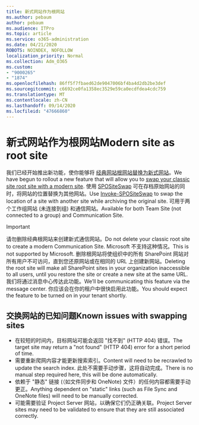 ```yaml
---
title: 新式网站作为根网站
ms.author: pebaum
author: pebaum
ms.audience: ITPro
ms.topic: article
ms.service: o365-administration
ms.date: 04/21/2020
ROBOTS: NOINDEX, NOFOLLOW
localization_priority: Normal
ms.collection: Adm_O365
ms.custom:
- "9000265"
- "1874"
ms.openlocfilehash: 86ff5f7fbaed62de9047006bf4ba4d2db2be3def
ms.sourcegitcommit: c6692ce0fa1358ec3529e59ca0ecdfdea4cdc759
ms.translationtype: MT
ms.contentlocale: zh-CN
ms.lasthandoff: 09/14/2020
ms.locfileid: "47666860"
---
```

# <a name="modern-site-as-root-site"></a><span data-ttu-id="f09a3-102">新式网站作为根网站</span><span class="sxs-lookup"><span data-stu-id="f09a3-102">Modern site as root site</span></span>

<span data-ttu-id="f09a3-103">我们已经开始推出新功能，使你能够将 [经典网站根网站替换为新式网站](https://docs.microsoft.com/sharepoint/modern-root-site)。</span><span class="sxs-lookup"><span data-stu-id="f09a3-103">We have begun to rollout a new feature that will allow you to [swap your classic site root site with a modern site](https://docs.microsoft.com/sharepoint/modern-root-site).</span></span> <span data-ttu-id="f09a3-104">使用 [SPOSiteSwap](https://docs.microsoft.com/powershell/module/sharepoint-online/invoke-spositeswap?view=sharepoint-ps) 可在存档原始网站的同时，将网站的位置替换为其他网站。</span><span class="sxs-lookup"><span data-stu-id="f09a3-104">Use [Invoke-SPOSiteSwap](https://docs.microsoft.com/powershell/module/sharepoint-online/invoke-spositeswap?view=sharepoint-ps) to swap the location of a site with another site while archiving the original site.</span></span> <span data-ttu-id="f09a3-105">可用于两个工作组网站 (未连接到组) 和通信网站。</span><span class="sxs-lookup"><span data-stu-id="f09a3-105">Available for both Team Site (not connected to a group) and Communication Site.</span></span>

>[!Important]
> <span data-ttu-id="f09a3-106">请勿删除经典根网站来创建新式通信网站。</span><span class="sxs-lookup"><span data-stu-id="f09a3-106">Do not delete your classic root site to create a modern Communication Site.</span></span> <span data-ttu-id="f09a3-107">Microsoft 不支持这种情况。</span><span class="sxs-lookup"><span data-stu-id="f09a3-107">This is not supported by Microsoft.</span></span> <span data-ttu-id="f09a3-108">删除根网站将使组织中的所有 SharePoint 网站对所有用户不可访问，直到您还原网站或在相同的 URL 上创建新网站。</span><span class="sxs-lookup"><span data-stu-id="f09a3-108">Deleting the root site will make all SharePoint sites in your organization inaccessible to all users, until you restore the site or create a new site at the same URL.</span></span> <span data-ttu-id="f09a3-109">我们将通过消息中心传达此功能。</span><span class="sxs-lookup"><span data-stu-id="f09a3-109">We’ll be communicating this feature via the message center.</span></span> <span data-ttu-id="f09a3-110">你应该会在你的租户中很快启用此功能。</span><span class="sxs-lookup"><span data-stu-id="f09a3-110">You should expect the feature to be turned on in your tenant shortly.</span></span>

## <a name="known-issues-with-swapping-sites"></a><span data-ttu-id="f09a3-111">交换网站的已知问题</span><span class="sxs-lookup"><span data-stu-id="f09a3-111">Known issues with swapping sites</span></span>
- <span data-ttu-id="f09a3-112">在较短的时间内，目标网站可能会返回 "找不到" (HTTP 404) 错误。</span><span class="sxs-lookup"><span data-stu-id="f09a3-112">The target site may return a "not found" (HTTP 404) error for a short period of time.</span></span>
- <span data-ttu-id="f09a3-113">需要重新爬网内容才能更新搜索索引。</span><span class="sxs-lookup"><span data-stu-id="f09a3-113">Content will need to be recrawled to update the search index.</span></span> <span data-ttu-id="f09a3-114">此处不需要手动步骤，这将自动完成。</span><span class="sxs-lookup"><span data-stu-id="f09a3-114">There is no manual step required here, this will be done automatically.</span></span>
- <span data-ttu-id="f09a3-115">依赖于 "静态" 链接 (（如文件同步和 OneNote) 文件）的任何内容都需要手动更正。</span><span class="sxs-lookup"><span data-stu-id="f09a3-115">Anything dependent on "static" links (such as File Sync and OneNote files) will need to be manually corrected.</span></span>
- <span data-ttu-id="f09a3-116">可能需要验证 Project Server 网站，以确保它们仍正确关联。</span><span class="sxs-lookup"><span data-stu-id="f09a3-116">Project Server sites may need to be validated to ensure that they are still associated correctly.</span></span> 
